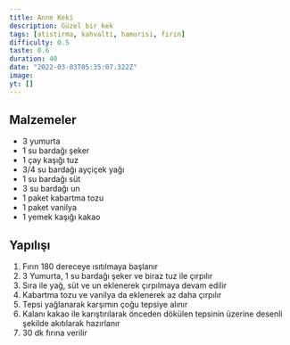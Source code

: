 ```yaml
---
title: Anne Keki
description: Güzel bir kek
tags: [atistirma, kahvalti, hamurisi, firin]
difficulty: 0.5
taste: 0.6
duration: 40
date: "2022-03-03T05:35:07.322Z"
image:
yt: []
---
```


## Malzemeler

- 3 yumurta
- 1 su bardağı şeker
- 1 çay kaşığı tuz
- 3/4 su bardağı ayçiçek yağı
- 1 su bardağı süt
- 3 su bardağı un
- 1 paket kabartma tozu
- 1 paket vanilya
- 1 yemek kaşığı kakao

## Yapılışı

1. Fırın 180 dereceye ısıtılmaya başlanır
2. 3 Yumurta, 1 su bardağı şeker ve biraz tuz ile çırpılır
3. Sıra ile yağ, süt ve un eklenerek çırpılmaya devam edilir
4. Kabartma tozu ve vanilya da eklenerek az daha çırpılır
5. Tepsi yağlanarak karşımın çoğu tepsiye alınır
6. Kalanı kakao ile karıştırılarak önceden dökülen tepsinin üzerine desenli şekilde akıtılarak hazırlanır
7. 30 dk fırına verilir
